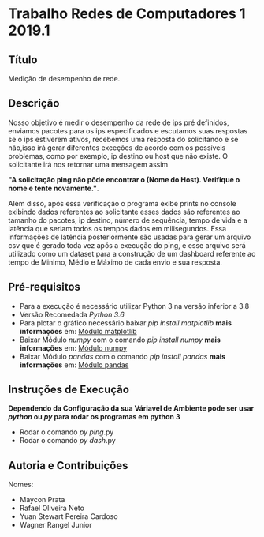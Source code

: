 # Trabalho Redes de Computadores 1 2019.1

## Título
<p>Medição de desempenho de rede.</p>

## Descrição

<p>
 
Nosso objetivo é medir o desempenho da rede de ips pré definidos, enviamos pacotes para os ips especificados e escutamos suas respostas se o ips estiverem ativos, recebemos uma resposta do solicitando e se não,isso irá gerar diferentes exceções de acordo 
com os possíveis problemas, como por exemplo, ip destino ou host que não existe. O solicitante irá nos retornar uma mensagem assim 

**"A solicitação ping não pôde encontrar o (Nome do Host). Verifique o nome e tente novamente."**.

Além disso, após essa verificação o programa exibe prints no console exibindo dados referentes ao solicitante esses dados são referentes ao tamanho do pacotes, ip destino, número de sequência, tempo de vida e a latência que seriam todos os tempos dados em milisegundos. Essa informações de latência posteriormente são usadas para gerar um arquivo csv que é gerado toda vez após a execução do ping, e esse arquivo será utilizado como um dataset para a construção de um dashboard referente ao tempo de Minimo, Médio e Máximo de cada envio e sua resposta.

</p>

<p></p>

## Pré-requisitos
* Para a execução é necessário utilizar Python 3 na versão inferior a 3.8
* Versão Recomedada _Python 3.6_
* Para plotar o gráfico necessário baixar _pip install matplotlib_ **mais informações** em: [Módulo matplotlib](https://pypi.org/project/matplotlib/)
* Baixar Módulo _numpy_ com o comando _pip install numpy_ **mais informações** em: [Módulo numpy](https://pypi.org/project/numpy/)
* Baixar Módulo _pandas_ com o comando _pip install pandas_ **mais informações** em: [Módulo pandas](https://pypi.org/project/pandas/)


## Instruções de Execução
**Dependendo da Configuração da sua Váriavel de Ambiente pode ser usar _python_ ou _py_ para rodar os programas em python 3**
* Rodar o comando _py ping_.py
* Rodar o comando _py dash_.py

## Autoria e Contribuições
<p>Nomes:</p>

* Maycon Prata
* Rafael Oliveira Neto
* Yuan Stewart Pereira Cardoso
* Wagner Rangel Junior





